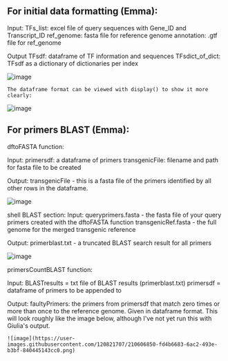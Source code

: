 
## For initial data formatting (Emma):
    
   Input: 
     TFs_list: excel file of query sequences with Gene_ID and Transcript_ID
     ref_genome: fasta file for reference genome
     annotation: .gtf file for ref_genome
    
   Output
     TFsdf: dataframe of TF information and sequences
     TFsdict_of_dict: TFsdf as a dictionary of dictionaries per index
  
![image](https://user-images.githubusercontent.com/120821707/210603565-492daac8-42fc-467c-abb8-ff107856d6b4.png)

    The dataframe format can be viewed with display() to show it more clearly:
    
![image](https://user-images.githubusercontent.com/120821707/210604459-6cfd0fa3-d152-4585-984c-5484b05309a1.png)

   
## For primers BLAST (Emma):

dftoFASTA function:

  Input:
    primersdf: a dataframe of primers
    transgenicFile: filename and path for fasta file to be created

  Output: transgenicFile - this is a fasta file of the primers identified by all other rows in the dataframe.

![image](https://user-images.githubusercontent.com/120821707/210605340-f6d6edc9-2176-4031-b0e8-5e53b41c3c66.png)

 shell BLAST section:
  Input:
    queryprimers.fasta - the fasta file of your query primers created with the dftoFASTA function
    transgenicRef.fasta - the full genome for the merged transgenic reference
    
  Output:
    primerblast.txt - a truncated BLAST search result for all primers
 
![image](https://user-images.githubusercontent.com/120821707/210605999-e1614a9c-ec02-4c3f-9592-5476f9168dd2.png)

primersCountBLAST function:

  Input:
    BLASTresults = txt file of BLAST results (primerblast.txt)
    primersdf = dataframe of primers to be appended to

  Output:
    faultyPrimers: the primers from primersdf that match zero times or more than once to the reference genome. Given in dataframe format.
    This will look roughly like the image below, although I've not yet run this with Giulia's output.
    
    ![image](https://user-images.githubusercontent.com/120821707/210606850-fd4b6683-6ac2-493e-b3bf-840445143cc0.png)
